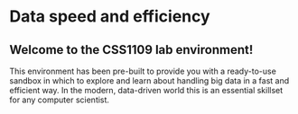 # Data speed and efficiency

## Welcome to the CSS1109 lab environment!

This environment has been pre-built to provide you with a ready-to-use sandbox in which to explore and learn about handling big data in a fast and efficient way. In the modern, data-driven world this is an essential skillset for any computer scientist.
